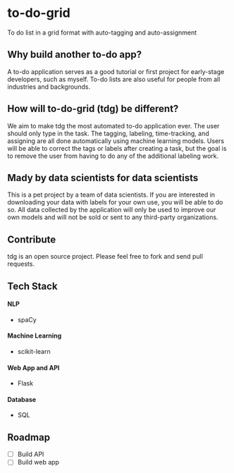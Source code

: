 # to-do-grid
To do list in a grid format with auto-tagging and auto-assignment

## Why build another to-do app?
A to-do application serves as a good tutorial or first project for early-stage developers, such as myself. To-do lists are also useful for people from all industries and backgrounds.

## How will to-do-grid (tdg) be different?
We aim to make tdg the most automated to-do application ever. The user should only type in the task. The tagging, labeling, time-tracking, and assigning are all done automatically using machine learning models. Users will be able to correct the tags or labels after creating a task, but the goal is to remove the user from having to do any of the additional labeling work.

## Mady by data scientists for data scientists
This is a pet project by a team of data scientists. If you are interested in downloading your data with labels for your own use, you will be able to do so. All data collected by the application will only be used to improve our own models and will not be sold or sent to any third-party organizations.

## Contribute
tdg is an open source project. Please feel free to fork and send pull requests.

## Tech Stack

#### NLP
- spaCy

#### Machine Learning
- scikit-learn

#### Web App and API
- Flask

#### Database
- SQL

## Roadmap
- [ ] Build API
- [ ] Build web app
